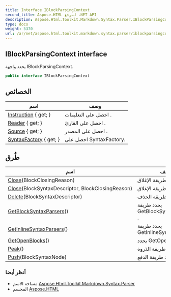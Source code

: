 ```yaml
---
title: Interface IBlockParsingContext
second_title: Aspose.HTML لمرجع .NET API
description: Aspose.Html.Toolkit.Markdown.Syntax.Parser.IBlockParsingContext واجهه المستخدم. يحدد واجهة IBlockParsingContext.
type: docs
weight: 5370
url: /ar/net/aspose.html.toolkit.markdown.syntax.parser/iblockparsingcontext/
---
```

## IBlockParsingContext interface

يحدد واجهة IBlockParsingContext.

```csharp
public interface IBlockParsingContext
```

## الخصائص

| اسم | وصف |
| --- | --- |
| [Instruction](../../aspose.html.toolkit.markdown.syntax.parser/iblockparsingcontext/instruction/) { get; } | احصل على التعليمات . |
| [Reader](../../aspose.html.toolkit.markdown.syntax.parser/iblockparsingcontext/reader/) { get; } | احصل على القارئ . |
| [Source](../../aspose.html.toolkit.markdown.syntax.parser/iblockparsingcontext/source/) { get; } | احصل على المصدر . |
| [SyntaxFactory](../../aspose.html.toolkit.markdown.syntax.parser/iblockparsingcontext/syntaxfactory/) { get; } | احصل على SyntaxFactory. |

## طُرق

| اسم | وصف |
| --- | --- |
| [Close](../../aspose.html.toolkit.markdown.syntax.parser/iblockparsingcontext/close/#close)(BlockClosingReason) | يحدد طريقة الإغلاق . |
| [Close](../../aspose.html.toolkit.markdown.syntax.parser/iblockparsingcontext/close/#close_1)(BlockSyntaxDescriptor, BlockClosingReason) | يحدد طريقة الإغلاق . |
| [Delete](../../aspose.html.toolkit.markdown.syntax.parser/iblockparsingcontext/delete/)(BlockSyntaxDescriptor) | يحدد طريقة الحذف . |
| [GetBlockSyntaxParsers](../../aspose.html.toolkit.markdown.syntax.parser/iblockparsingcontext/getblocksyntaxparsers/)() | يحدد طريقة GetBlockSyntaxParsers . |
| [GetInlineSyntaxParsers](../../aspose.html.toolkit.markdown.syntax.parser/iblockparsingcontext/getinlinesyntaxparsers/)() | يحدد طريقة GetInlineSyntaxParsers. |
| [GetOpenBlocks](../../aspose.html.toolkit.markdown.syntax.parser/iblockparsingcontext/getopenblocks/)() | يحدد GetOpenBlocks. |
| [Peak](../../aspose.html.toolkit.markdown.syntax.parser/iblockparsingcontext/peak/)() | يحدد طريقة الذروة . |
| [Push](../../aspose.html.toolkit.markdown.syntax.parser/iblockparsingcontext/push/)(BlockSyntaxNode) | يحدد طريقة الدفع . |

### أنظر أيضا

* مساحة الاسم [Aspose.Html.Toolkit.Markdown.Syntax.Parser](../../aspose.html.toolkit.markdown.syntax.parser/)
* المجسم [Aspose.HTML](../../)


